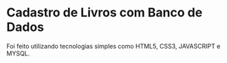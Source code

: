 # Cadastro de Livros com Banco de Dados

Foi feito utilizando tecnologias simples como HTML5, CSS3, JAVASCRIPT e  MYSQL.